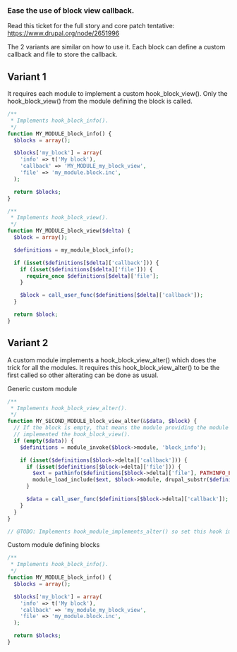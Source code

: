 ### Ease the use of block view callback.

Read this ticket for the full story and core patch tentative: https://www.drupal.org/node/2651996

The 2 variants are similar on how to use it. Each block can define a custom callback and file to store the callback.

## Variant 1
It requires each module to implement a custom hook_block_view(). Only the hook_block_view() from the module defining the block is called.

```php
/**
 * Implements hook_block_info().
 */
function MY_MODULE_block_info() {
  $blocks = array();

  $blocks['my_block'] = array(
    'info' => t('My block'),
    'callback' => 'MY_MODULE_my_block_view',
    'file' => 'my_module.block.inc',
  );

  return $blocks;
}

/**
 * Implements hook_block_view().
 */
function MY_MODULE_block_view($delta) {
  $block = array();

  $definitions = my_module_block_info();

  if (isset($definitions[$delta]['callback'])) {
    if (isset($definitions[$delta]['file'])) {
      require_once $definitions[$delta]['file'];
    }

    $block = call_user_func($definitions[$delta]['callback']);
  }

  return $block;
}
```

## Variant 2
A custom module implements a hook_block_view_alter() which does the trick for all the modules. It requires this hook_block_view_alter() to be the first called so other alterating can be done as usual.

Generic custom module
```php
/**
 * Implements hook_block_view_alter().
 */
function MY_SECOND_MODULE_block_view_alter(&$data, $block) {
  // If the block is empty, that means the module providing the module has not
  // implemented the hook_block_view().
  if (empty($data)) {
    $definitions = module_invoke($block->module, 'block_info');

    if (isset($definitions[$block->delta]['callback'])) {
      if (isset($definitions[$block->delta]['file'])) {
        $ext = pathinfo($definitions[$block->delta]['file'], PATHINFO_EXTENSION);
        module_load_include($ext, $block->module, drupal_substr($definitions[$block->delta]['file'], 0, - (drupal_strlen($ext) + 1)));
      }

      $data = call_user_func($definitions[$block->delta]['callback']);
    }
  }
}

// @TODO: Implements hook_module_implements_alter() so set this hook implementation the first in the list.
```

Custom module defining blocks
```php
/**
 * Implements hook_block_info().
 */
function MY_MODULE_block_info() {
  $blocks = array();

  $blocks['my_block'] = array(
    'info' => t('My block'),
    'callback' => 'my_module_my_block_view',
    'file' => 'my_module.block.inc',
  );

  return $blocks;
}
```
